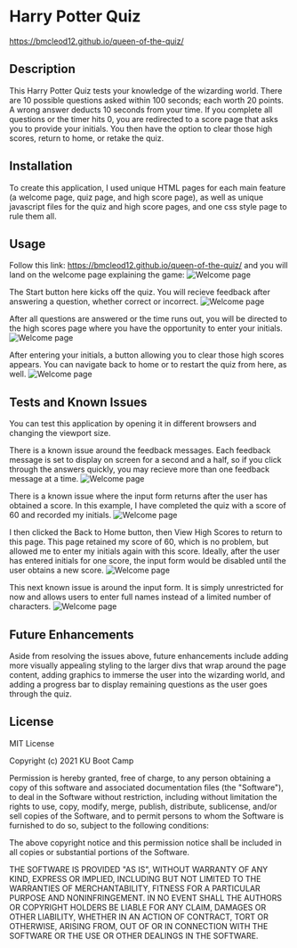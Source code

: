 # Harry Potter Quiz
https://bmcleod12.github.io/queen-of-the-quiz/

## Description
This Harry Potter Quiz tests your knowledge of the wizarding world. There are 10 possible questions asked within 100 seconds; each worth 20 points. A wrong answer deducts 10 seconds from your time. If you complete all questions or the timer hits 0, you are redirected to a score page that asks you to provide your initials. You then have the option to clear those high scores, return to home, or retake the quiz.

## Installation
To create this application, I used unique HTML pages for each main feature (a welcome page, quiz page, and high score page), as well as unique javascript files for the quiz and high score pages, and one css style page to rule them all.

## Usage
Follow this link: https://bmcleod12.github.io/queen-of-the-quiz/ and you will land on the welcome page explaining the game:
<img alt="Welcome page" src="images/welcomepage.PNG"/>

The Start button here kicks off the quiz. You will recieve feedback after answering a question, whether correct or incorrect.
<img alt="Welcome page" src="images/quiz.PNG"/>

After all questions are answered or the time runs out, you will be directed to the high scores page where you have the opportunity to enter your initials.
<img alt="Welcome page" src="images/highscores.PNG"/>

After entering your initials, a button allowing you to clear those high scores appears. You can navigate back to home or to restart the quiz from here, as well.
<img alt="Welcome page" src="images/noscore.PNG"/>

## Tests and Known Issues
You can test this application by opening it in different browsers and changing the viewport size.

There is a known issue around the feedback messages. Each feedback message is set to display on screen for a second and a half, so if you click through the answers quickly, you may recieve more than one feedback message at a time.
<img alt="Welcome page" src="images/bothmessagesdisplayed.PNG"/>

There is a known issue where the input form returns after the user has obtained a score. In this example, I have completed the quiz with a score of 60 and recorded my initials.
<img alt="Welcome page" src="images/score1.PNG"/>

I then clicked the Back to Home button, then View High Scores to return to this page. This page retained my score of 60, which is no problem, but allowed me to enter my initials again with this score. Ideally, after the user has entered initials for one score, the input form would be disabled until the user obtains a new score.
<img alt="Welcome page" src="images/score2.PNG"/>

This next known issue is around the input form. It is simply unrestricted for now and allows users to enter full names instead of a limited number of characters.
<img alt="Welcome page" src="images/fullnameinhighscore.PNG"/>

## Future Enhancements
Aside from resolving the issues above, future enhancements include adding more visually appealing styling to the larger divs that wrap around the page content, adding graphics to immerse the user into the wizarding world, and adding a progress bar to display remaining questions as the user goes through the quiz.

## License

MIT License

Copyright (c) 2021 KU Boot Camp

Permission is hereby granted, free of charge, to any person obtaining a copy
of this software and associated documentation files (the "Software"), to deal
in the Software without restriction, including without limitation the rights
to use, copy, modify, merge, publish, distribute, sublicense, and/or sell
copies of the Software, and to permit persons to whom the Software is
furnished to do so, subject to the following conditions:

The above copyright notice and this permission notice shall be included in all
copies or substantial portions of the Software.

THE SOFTWARE IS PROVIDED "AS IS", WITHOUT WARRANTY OF ANY KIND, EXPRESS OR
IMPLIED, INCLUDING BUT NOT LIMITED TO THE WARRANTIES OF MERCHANTABILITY,
FITNESS FOR A PARTICULAR PURPOSE AND NONINFRINGEMENT. IN NO EVENT SHALL THE
AUTHORS OR COPYRIGHT HOLDERS BE LIABLE FOR ANY CLAIM, DAMAGES OR OTHER
LIABILITY, WHETHER IN AN ACTION OF CONTRACT, TORT OR OTHERWISE, ARISING FROM,
OUT OF OR IN CONNECTION WITH THE SOFTWARE OR THE USE OR OTHER DEALINGS IN THE
SOFTWARE.
